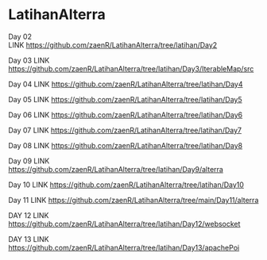 # LatihanAlterra

Day 02  
LINK https://github.com/zaenR/LatihanAlterra/tree/latihan/Day2

Day 03
LINK https://github.com/zaenR/LatihanAlterra/tree/latihan/Day3/IterableMap/src

Day 04
LINK https://github.com/zaenR/LatihanAlterra/tree/latihan/Day4

Day 05
LINK https://github.com/zaenR/LatihanAlterra/tree/latihan/Day5

Day 06
LINK https://github.com/zaenR/LatihanAlterra/tree/latihan/Day6

Day 07
LINK https://github.com/zaenR/LatihanAlterra/tree/latihan/Day7

Day 08
LINK https://github.com/zaenR/LatihanAlterra/tree/latihan/Day8

Day 09
LINK https://github.com/zaenR/LatihanAlterra/tree/latihan/Day9/alterra

Day 10
LINK https://github.com/zaenR/LatihanAlterra/tree/latihan/Day10

Day 11
LINK https://github.com/zaenR/LatihanAlterra/tree/main/Day11/alterra

DAY 12
LINK https://github.com/zaenR/LatihanAlterra/tree/latihan/Day12/websocket

DAY 13
LINK https://github.com/zaenR/LatihanAlterra/tree/latihan/Day13/apachePoi
